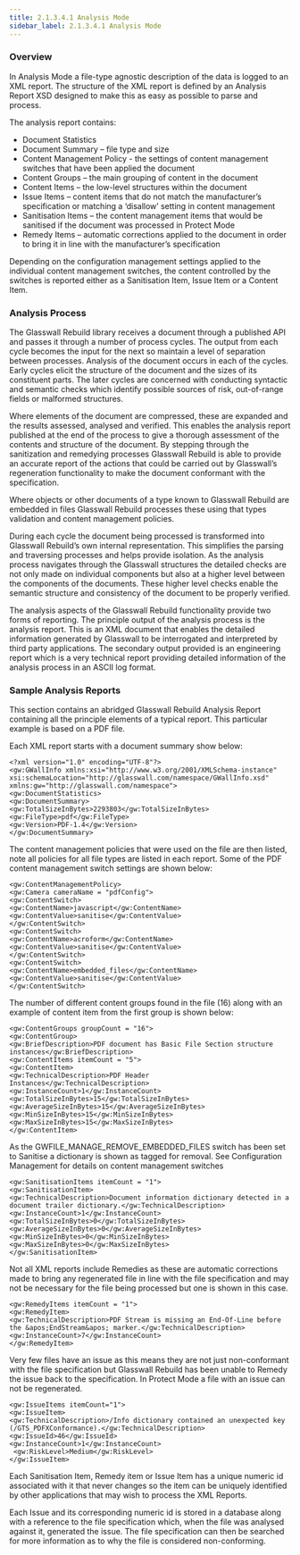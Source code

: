 ```yaml
---
title: 2.1.3.4.1 Analysis Mode
sidebar_label: 2.1.3.4.1 Analysis Mode
---
```

### Overview
In Analysis Mode a file-type agnostic description of the data is logged to an XML report. The structure of the XML report is defined by an Analysis Report XSD designed to make this as easy as possible to parse and process.

The analysis report contains:

- Document Statistics
- Document Summary – file type and size
- Content Management Policy - the settings of content management switches that have been applied the document
- Content Groups – the main grouping of content in the document
- Content Items – the low-level structures within the document
- Issue Items – content items that do not match the manufacturer’s specification or matching a ‘disallow’ setting in content management
- Sanitisation Items – the content management items that would be sanitised if the document was processed in Protect Mode
- Remedy Items – automatic corrections applied to the document in order to bring it in line with the manufacturer’s specification

Depending on the configuration management settings applied to the individual content management switches, the content controlled by the switches is reported either as a Sanitisation Item, Issue Item or a Content Item.

### Analysis Process
The Glasswall Rebuild library receives a document through a published API and passes it through a number of process cycles. The output from each cycle becomes the input for the next so maintain a level of separation between processes. Analysis of the document occurs in each of the cycles.  Early cycles elicit the structure of the document and the sizes of its constituent parts. The later cycles are concerned with conducting syntactic and semantic checks which identify possible sources of risk, out-of-range fields or malformed structures.

Where elements of the document are compressed, these are expanded and the results assessed, analysed and verified. This enables the analysis report published at the end of the process to give a thorough assessment of the contents and structure of the document. By stepping through the sanitization and remedying processes Glasswall Rebuild is able to provide an accurate report of the actions that could be carried out by Glasswall’s regeneration functionality to make the document conformant with the specification.

Where objects or other documents of a type known to Glasswall Rebuild are embedded in files Glasswall Rebuild processes these using that types validation and content management policies.

During each cycle the document being processed is transformed into Glasswall Rebuild’s own internal representation. This simplifies the parsing and traversing processes and helps provide isolation. As the analysis process navigates through the Glasswall structures the detailed checks are not only made on individual components but also at a higher level between the components of the documents. These higher level checks enable the semantic structure and consistency of the document to be properly verified.

The analysis aspects of the Glasswall Rebuild functionality provide two forms of reporting. The principle output of the analysis process is the analysis report. This is an XML document that enables the detailed information generated by Glasswall to be interrogated and interpreted by third party applications. The secondary output provided is an engineering report which is a very technical report providing detailed information of the analysis process in an ASCII log format.

### Sample Analysis Reports
This section contains an abridged Glasswall Rebuild Analysis Report containing all the principle elements of a typical report. This particular example is based on a PDF file.

Each XML report starts with a document summary show below:

```
<?xml version="1.0" encoding="UTF-8"?>
<gw:GWallInfo xmlns:xsi="http://www.w3.org/2001/XMLSchema-instance" xsi:schemaLocation="http://glasswall.com/namespace/GWallInfo.xsd" xmlns:gw="http://glasswall.com/namespace">
<gw:DocumentStatistics>
<gw:DocumentSummary>
<gw:TotalSizeInBytes>2293803</gw:TotalSizeInBytes>
<gw:FileType>pdf</gw:FileType>
<gw:Version>PDF-1.4</gw:Version>
</gw:DocumentSummary>
```
The content management policies that were used on the file are then listed, note all policies for all file types are listed in each report. Some of the PDF content management switch settings are shown below:

```
<gw:ContentManagementPolicy>
<gw:Camera cameraName = "pdfConfig">
<gw:ContentSwitch>
<gw:ContentName>javascript</gw:ContentName>
<gw:ContentValue>sanitise</gw:ContentValue>
</gw:ContentSwitch>
<gw:ContentSwitch>
<gw:ContentName>acroform</gw:ContentName>
<gw:ContentValue>sanitise</gw:ContentValue>
</gw:ContentSwitch>
<gw:ContentSwitch>
<gw:ContentName>embedded_files</gw:ContentName>
<gw:ContentValue>sanitise</gw:ContentValue>
</gw:ContentSwitch>
```

The number of different content groups found in the file (16) along with an example of content item from the first group is shown below:

```
<gw:ContentGroups groupCount = "16">
<gw:ContentGroup>
<gw:BriefDescription>PDF document has Basic File Section structure instances</gw:BriefDescription>
<gw:ContentItems itemCount = "5">
<gw:ContentItem>
<gw:TechnicalDescription>PDF Header Instances</gw:TechnicalDescription>
<gw:InstanceCount>1</gw:InstanceCount>
<gw:TotalSizeInBytes>15</gw:TotalSizeInBytes>
<gw:AverageSizeInBytes>15</gw:AverageSizeInBytes>
<gw:MinSizeInBytes>15</gw:MinSizeInBytes>
<gw:MaxSizeInBytes>15</gw:MaxSizeInBytes>
</gw:ContentItem>
```
As the GWFILE_MANAGE_REMOVE_EMBEDDED_FILES switch has been set to Sanitise a dictionary is shown as tagged for removal. See Configuration Management for details on content management switches

```
<gw:SanitisationItems itemCount = "1">
<gw:SanitisationItem>
<gw:TechnicalDescription>Document information dictionary detected in a document trailer dictionary.</gw:TechnicalDescription>
<gw:InstanceCount>1</gw:InstanceCount>
<gw:TotalSizeInBytes>0</gw:TotalSizeInBytes>
<gw:AverageSizeInBytes>0</gw:AverageSizeInBytes>
<gw:MinSizeInBytes>0</gw:MinSizeInBytes>
<gw:MaxSizeInBytes>0</gw:MaxSizeInBytes>
</gw:SanitisationItem>
```
Not all XML reports include Remedies as these are automatic corrections made to bring any regenerated file in line with the file specification and may not be necessary for the file being processed but one is shown in this case.

```
<gw:RemedyItems itemCount = "1">
<gw:RemedyItem>
<gw:TechnicalDescription>PDF Stream is missing an End-Of-Line before the &apos;EndStream&apos; marker.</gw:TechnicalDescription>
<gw:InstanceCount>7</gw:InstanceCount>
</gw:RemedyItem>
```
Very few files have an issue as this means they are not just non-conformant with the file specification but Glasswall Rebuild has been unable to Remedy the issue back to the specification. In Protect Mode a file with an issue can not be regenerated.

```
<gw:IssueItems itemCount="1"> 
<gw:IssueItem> 
<gw:TechnicalDescription>/Info dictionary contained an unexpected key (/GTS_PDFXConformance).</gw:TechnicalDescription> 
<gw:IssueId>46</gw:IssueId> 
<gw:InstanceCount>1</gw:InstanceCount>
 <gw:RiskLevel>Medium</gw:RiskLevel>
</gw:IssueItem>
```
Each Sanitisation Item,  Remedy item or  Issue Item has a unique numeric id associated with it that never changes so the item can be uniquely identified by other applications that may wish to process  the XML Reports.

Each Issue and its corresponding numeric id is stored in a database along with a reference to the file specification which, when the file was analysed against it, generated the issue. The file specification can then be searched for more information as to why the file is considered non-conforming.